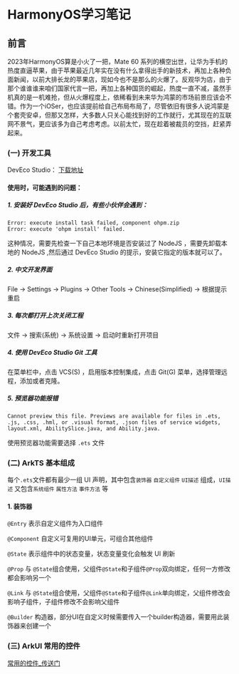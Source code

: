 # HarmonyOS学习笔记
## 前言
2023年HarmonyOS算是小火了一把，Mate 60 系列的横空出世，让华为手机的热度直逼苹果，由于苹果最近几年实在没有什么拿得出手的新技术，再加上各种负面新闻，以前大排长龙的苹果店，现如今也不是那么的火爆了。反观华为店，由于那个谁谁谁来咱们国家代言一把，再加上各种国货的崛起，热度一直不减，虽然手机真的是一机难抢，但从火爆程度上，依稀看到未来华为鸿蒙的市场前景应该会不错。作为一个iOSer，也应该提前给自己布局布局了，尽管依旧有很多人说鸿蒙是个套壳安卓，但那又怎样，大多数人只关心能找到好的工作就行，尤其现在的互联网不景气，更应该多为自己考虑考虑。以前太忙，现在趁着被裁员的空挡，赶紧弄起来。
### (一) 开发工具
DevEco Studio： [下载地址](https://developer.huawei.com/consumer/cn/deveco-studio/)
#### 使用时，可能遇到的问题：
##### 1. 安装好 DevEco Studio 后，有些小伙伴会遇到：
```
Error: execute install task failed, component ohpm.zip
Error: execute 'ohpm install' failed.
```
这种情况，需要先检查一下自己本地环境是否安装过了 NodeJS ，需要先卸载本地的 NodeJS ,然后通过 DevEco Studio 的提示，安装它指定的版本就可以了。
##### 2. 中文开发界面
File -> Settings -> Plugins -> Other Tools -> Chinese(Simplified) -> 根据提示重启
##### 3. 每次都打开上次关闭工程
文件 -> 搜索(系统) -> 系统设置 -> 启动时重新打开项目
##### 4. 使用 DevEco Studio Git 工具
在菜单栏中，点击 VCS(S) ，启用版本控制集成，点击 Git(G) 菜单，选择管理远程，添加或者克隆。
##### 5. 预览器功能报错
```
Cannot preview this file. Previews are available for files in .ets, .js, .css, .hml, or .visual format, .json files of service widgets, layout.xml, AbilitySlice.java, and Ability.java.
```
使用预览器功能需要选择 `.ets` 文件
### (二) ArkTS 基本组成
每个`.ets`文件都有最少一组 UI 声明，其中包含`装饰器` `自定义组件` `UI描述` 组成，`UI描述` 又包含`系统组件` `属性方法` `事件方法` 等
#### 1. 装饰器
`@Entry` 表示自定义组件为入口组件

`@Component` 自定义可复用的UI单元，可组合其他组件

`@State` 表示组件中的状态变量，状态变量变化会触发 UI 刷新

`@Prop` 与 `@State`组合使用，父组件`@State`和子组件`@Prop`双向绑定，任何一方修改都会影响另一个

`@Link` 与 `@State`组合使用，父组件`@State`和子组件`@Link`单向绑定，父组件修改会影响子组件，子组件修改不会影响父组件

`@Builder` 构造器，部分UI在自定义时候需要传入一个builder构造器，需要用此装饰器来创建一个
### (三) ArkUI 常用的控件
[常用的控件_传送门](https://github.com/fuhailong/HarmonyOS/tree/master/entry/src/main/ets/ArkUI)


